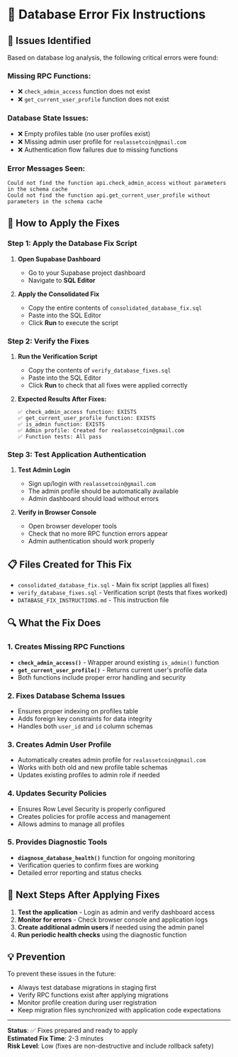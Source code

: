 # 🔧 Database Error Fix Instructions

## 🚨 Issues Identified

Based on database log analysis, the following critical errors were found:

### Missing RPC Functions:
- ❌ `check_admin_access` function does not exist
- ❌ `get_current_user_profile` function does not exist

### Database State Issues:
- ❌ Empty profiles table (no user profiles exist)
- ❌ Missing admin user profile for `realassetcoin@gmail.com`
- ❌ Authentication flow failures due to missing functions

### Error Messages Seen:
```
Could not find the function api.check_admin_access without parameters in the schema cache
Could not find the function api.get_current_user_profile without parameters in the schema cache
```

## 🔧 How to Apply the Fixes

### Step 1: Apply the Database Fix Script

1. **Open Supabase Dashboard**
   - Go to your Supabase project dashboard
   - Navigate to **SQL Editor**

2. **Apply the Consolidated Fix**
   - Copy the entire contents of `consolidated_database_fix.sql`
   - Paste into the SQL Editor
   - Click **Run** to execute the script

### Step 2: Verify the Fixes

1. **Run the Verification Script**
   - Copy the contents of `verify_database_fixes.sql`
   - Paste into the SQL Editor
   - Click **Run** to check that all fixes were applied correctly

2. **Expected Results After Fixes:**
   ```
   ✅ check_admin_access function: EXISTS
   ✅ get_current_user_profile function: EXISTS  
   ✅ is_admin function: EXISTS
   ✅ Admin profile: Created for realassetcoin@gmail.com
   ✅ Function tests: All pass
   ```

### Step 3: Test Application Authentication

1. **Test Admin Login**
   - Sign up/login with `realassetcoin@gmail.com`
   - The admin profile should be automatically available
   - Admin dashboard should load without errors

2. **Verify in Browser Console**
   - Open browser developer tools
   - Check that no more RPC function errors appear
   - Admin authentication should work properly

## 📋 Files Created for This Fix

- `consolidated_database_fix.sql` - Main fix script (applies all fixes)
- `verify_database_fixes.sql` - Verification script (tests that fixes worked)
- `DATABASE_FIX_INSTRUCTIONS.md` - This instruction file

## 🔍 What the Fix Does

### 1. Creates Missing RPC Functions
- **`check_admin_access()`** - Wrapper around existing `is_admin()` function
- **`get_current_user_profile()`** - Returns current user's profile data
- Both functions include proper error handling and security

### 2. Fixes Database Schema Issues
- Ensures proper indexing on profiles table
- Adds foreign key constraints for data integrity
- Handles both `user_id` and `id` column schemas

### 3. Creates Admin User Profile
- Automatically creates admin profile for `realassetcoin@gmail.com`
- Works with both old and new profile table schemas
- Updates existing profiles to admin role if needed

### 4. Updates Security Policies
- Ensures Row Level Security is properly configured
- Creates policies for profile access and management
- Allows admins to manage all profiles

### 5. Provides Diagnostic Tools
- **`diagnose_database_health()`** function for ongoing monitoring
- Verification queries to confirm fixes are working
- Detailed error reporting and status checks

## 🚀 Next Steps After Applying Fixes

1. **Test the application** - Login as admin and verify dashboard access
2. **Monitor for errors** - Check browser console and application logs
3. **Create additional admin users** if needed using the admin panel
4. **Run periodic health checks** using the diagnostic function

## 💡 Prevention

To prevent these issues in the future:
- Always test database migrations in staging first
- Verify RPC functions exist after applying migrations
- Monitor profile creation during user registration
- Keep migration files synchronized with application code expectations

---

**Status**: ✅ Fixes prepared and ready to apply  
**Estimated Fix Time**: 2-3 minutes  
**Risk Level**: Low (fixes are non-destructive and include rollback safety)